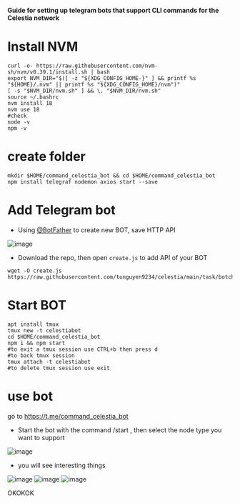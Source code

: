 
**Guide for setting up telegram bots that support CLI commands for the Celestia network**

# Install NVM
```
curl -o- https://raw.githubusercontent.com/nvm-sh/nvm/v0.39.1/install.sh | bash
export NVM_DIR="$([ -z "${XDG_CONFIG_HOME-}" ] && printf %s "${HOME}/.nvm" || printf %s "${XDG_CONFIG_HOME}/nvm")"
[ -s "$NVM_DIR/nvm.sh" ] && \. "$NVM_DIR/nvm.sh"
source ~/.bashrc
nvm install 18
nvm use 18
#check
node -v
npm -v
```
# create folder 
```
mkdir $HOME/command_celestia_bot && cd $HOME/command_celestia_bot
npm install telegraf nodemon axios start --save
```
# Add Telegram bot
- Using [@BotFather](https://t.me/BotFather) to create new BOT, save HTTP API

![image](https://user-images.githubusercontent.com/110772351/229352442-98e30347-943b-46f7-bb6b-30a162b4ea88.png)

- Download the repo, then open `create.js` to add API of your BOT
```
wget -O create.js https://raw.githubusercontent.com/tunguyen9234/celestia/main/task/botcheck/create.js
```
# Start BOT
```
apt install tmux
tmux new -t celestiabot
cd $HOME/command_celestia_bot
npm i && npm start
#to exit a tmux session use CTRL+b then press d
#to back tmux session
tmux attach -t celestiabot
#to delete tmux session use exit
```
# use bot
go to https://t.me/command_celestia_bot
- Start the bot with the command /start , then select the node type you want to support

![image](https://user-images.githubusercontent.com/110772351/229537515-e57a39d8-992a-4c03-86ba-562082390368.png)

- you will see interesting things

![image](https://user-images.githubusercontent.com/110772351/229546372-1d782bd0-d63a-495f-972f-d1e230089536.png)
![image](https://user-images.githubusercontent.com/110772351/229541152-30467b9b-ea4d-490a-8c25-76ee3840da8b.png)
![image](https://user-images.githubusercontent.com/110772351/229541425-806d513c-1855-42ed-90c9-967f34fa185a.png)

OKOKOK
